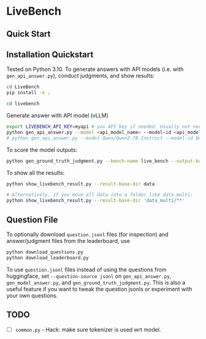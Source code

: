 # LiveBench



## Quick Start

## Installation Quickstart

Tested on Python 3.10. To generate answers with API models (i.e. with `gen_api_answer.py`), conduct judgments, and show results:

```bash
cd LiveBench
pip install -e .
```

```bash
cd livebench
```

Generate answer with API model (vLLM)
```bash
export LIVEBENCH_API_KEY=myapi # you API key if needed. Usually not needed for VLLM.
python gen_api_answer.py --model <api_model_name> --model-id <api_model_id> --bench-name live_bench --api-base http://localhost:8000/v1 --output-base-dir data 
# python gen_api_answer.py --model Qwen/Qwen2-7B-Instruct --model-id Qwen2-7B-Instruct --bench-name live_bench --api-base http://localhost:8000/v1 --output-base-dir data
```

To score the model outputs:

```bash
python gen_ground_truth_judgment.py --bench-name live_bench --output-base-dir data
```

To show all the results:
```bash
python show_livebench_result.py --result-base-dir data

# Alternatively, if you move all data into a folder like data_multi:
python show_livebench_result.py --result-base-dir 'data_multi/**'
```




## Question File
To optionally download `question.jsonl` files (for inspection) and answer/judgment files from the leaderboard, use
```bash
python download_questions.py
python download_leaderboard.py
```

To use `question.jsonl` files instead of using the questions from huggingface, set `--question-source jsonl` on `gen_api_answer.py`, `gen_model_answer.py`, and `gen_ground_truth_judgment.py`. This is also a useful feature if you want to tweak the question jsonls or experiment with your own questions.


## TODO

- [ ] `common.py` - Hack: make sure tokenizer is used wrt model.